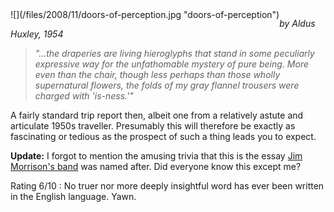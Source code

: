 <!--
.. title: The Doors of Perception
.. slug: the-doors-of-perception
.. date: 2008-11-28 11:45:00-06:00
.. tags: media,book,non-fiction,drugs
-->

<span style="float: left">
![](/files/2008/11/doors-of-perception.jpg "doors-of-perception")
</span>

*by Aldus Huxley, 1954*

> *"...the draperies are living hieroglyphs that stand in some peculiarly
> expressive way for the unfathomable mystery of pure being. More even
> than the chair, though less perhaps than those wholly supernatural
> flowers, the folds of my gray flannel trousers were charged with
> 'is-ness.'"*

A fairly standard trip report then, albeit one from a relatively astute
and articulate 1950s traveller. Presumably this will therefore be exactly as
fascinating or tedious as the prospect of such a thing leads you to expect.

**Update:** I forgot to mention the amusing trivia that this is the
essay [Jim Morrison's band](http://en.wikipedia.org/wiki/The_doors) was
named after. Did everyone know this except me?

Rating 6/10 : No truer nor more deeply insightful word has ever been
written in the English language. Yawn.

<br style="clear: both" />
